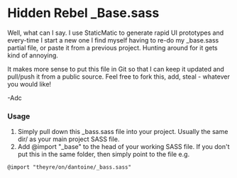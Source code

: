 Hidden Rebel _Base.sass
=======================

Well, what can I say. I use StaticMatic to generate rapid UI prototypes and every-time I start a new one I find myself having to re-do my _base.sass partial file, or paste it from a previous project. Hunting around for it gets kind of annoying. 

It makes more sense to put this file in Git so that I can keep it updated and pull/push it from a public source. Feel free to fork this, add, steal - whatever you would like!

-Adc

### Usage ####

1. Simply pull down this _bass.sass file into your project. Usually the same dir/ as your main project SASS file.
2. Add @import "\_base" to the head of your working SASS file. If you don't put this in the same folder, then simply point to the file e.g. 

`@import "theyre/on/dantoine/_bass.sass"`